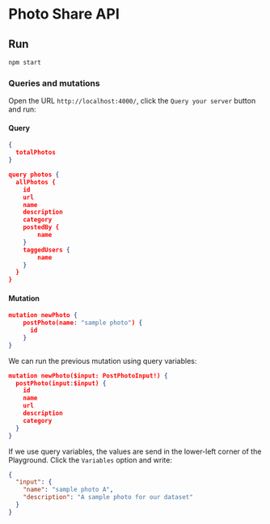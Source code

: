 # Photo Share API 

## Run

```bash
npm start
```

### Queries and mutations

Open the URL `http://localhost:4000/`, click the `Query your server` button and run:

#### Query

```json
{
  totalPhotos
}
```

```json
query photos {
  allPhotos {
    id
    url
    name
    description
    category
    postedBy {
        name
    }
    taggedUsers {
        name
    }
  }
}
```

#### Mutation

```json
mutation newPhoto {
    postPhoto(name: "sample photo") {
      id
    }
}
```

We can run the previous mutation using query variables:

```json
mutation newPhoto($input: PostPhotoInput!) {
  postPhoto(input:$input) {
    id
    name
    url
    description
    category
  }
}
```

If we use query variables, the values are send in the lower-left corner of the Playground. Click the `Variables` option and write:

```json
{
  "input": {
    "name": "sample photo A",
    "description": "A sample photo for our dataset"
  }
}
```
